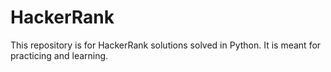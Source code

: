 # HackerRank

This repository is for HackerRank solutions solved in Python. It is meant for 
practicing and learning.